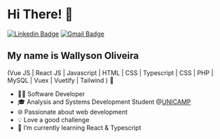 
<h1>Hi There! 👋</h1>

[![Linkedin Badge](https://img.shields.io/badge/-LinkedIn-6633cc?style=flat-square&logo=Linkedin&logoColor=white&link=https://www.linkedin.com/in/wallyson03jhonatan/)](https://www.linkedin.com/in/wallyson03jhonatan/)
[![Gmail Badge](https://img.shields.io/badge/-wallyson03jhonatan@gmail-6633cc?style=flat-square&logo=Gmail&logoColor=white&link=mailto:wallyson03jhonatan@gmail.com)](mailto:wallyson03jhonatan@gmail)

## My name is Wallyson Oliveira
(Vue JS | React JS | Javascript | HTML | CSS | Typescript | CSS | PHP | MySQL | Vuex | Vuetify | Tailwind ) 🚀
- 👩‍💻 Software Developer
- 🎓 Analysis and Systems Development Student @[UNICAMP](https://www.unicamp.br/unicamp/)
- 🌐 Passionate about web development
- 💡 Love a good challenge
- 🌱 I’m currently learning React & Typescript
